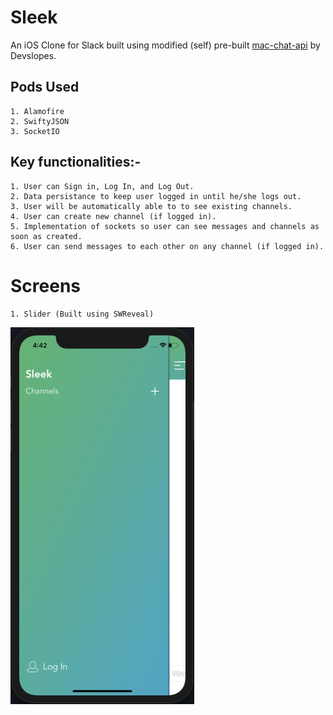 # Sleek

An iOS Clone for Slack built using modified (self) pre-built [mac-chat-api](https://github.com/PradhumnaPancholi/mac-chat-api) by Devslopes.

## Pods Used

    1. Alamofire
    2. SwiftyJSON
    3. SocketIO

## Key functionalities:-

    1. User can Sign in, Log In, and Log Out.
    2. Data persistance to keep user logged in until he/she logs out.
    3. User will be automatically able to to see existing channels.
    4. User can create new channel (if logged in).
    5. Implementation of sockets so user can see messages and channels as soon as created.
    6. User can send messages to each other on any channel (if logged in).

# Screens
    1. Slider (Built using SWReveal)

![Image](./Sleek_Snapshots/Slider.png)
